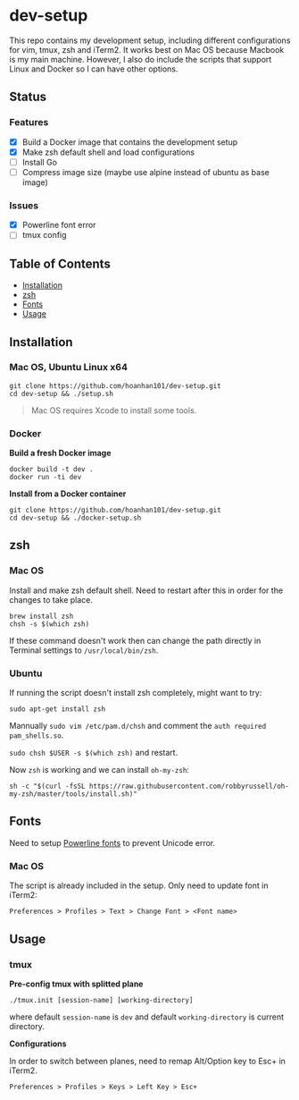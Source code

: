 # dev-setup

This repo contains my development setup, including different configurations for vim, tmux, zsh 
and iTerm2. It works best on Mac OS because Macbook is my main machine. However, I also do include 
the scripts that support Linux and Docker so I can have other options.

## Status

### Features

- [x] Build a Docker image that contains the development setup
- [x] Make zsh default shell and load configurations
- [ ] Install Go
- [ ] Compress image size (maybe use alpine instead of ubuntu as base image)

### Issues

- [x] Powerline font error
- [ ] tmux config

## Table of Contents

- [Installation](#installation)
- [zsh](#zsh)
- [Fonts](#fonts)
- [Usage](#usage)

## Installation 

### Mac OS, Ubuntu Linux x64

```
git clone https://github.com/hoanhan101/dev-setup.git
cd dev-setup && ./setup.sh
```

> Mac OS requires Xcode to install some tools.

### Docker

**Build a fresh Docker image**

```
docker build -t dev .
docker run -ti dev
```

**Install from a Docker container**

```
git clone https://github.com/hoanhan101/dev-setup.git
cd dev-setup && ./docker-setup.sh
```

## zsh

### Mac OS

Install and make zsh default shell. Need to restart after this in order for the changes to take place.

```
brew install zsh
chsh -s $(which zsh)
```

If these command doesn't work then can change the path directly in Terminal settings to `/usr/local/bin/zsh`.

### Ubuntu

If running the script doesn't install zsh completely, might want to try:

```
sudo apt-get install zsh
```

Mannually `sudo vim /etc/pam.d/chsh` and comment the `auth required pam_shells.so`.

`sudo chsh $USER -s $(which zsh)` and restart.

Now `zsh` is working and we can install `oh-my-zsh`:

```
sh -c "$(curl -fsSL https://raw.githubusercontent.com/robbyrussell/oh-my-zsh/master/tools/install.sh)"
```

## Fonts

Need to setup [Powerline fonts](https://github.com/powerline/fonts) to prevent Unicode error.

### Mac OS

The script is already included in the setup. Only need to update font in iTerm2:

```
Preferences > Profiles > Text > Change Font > <Font name>
```

## Usage

### tmux

**Pre-config tmux with splitted plane**

```
./tmux.init [session-name] [working-directory]
```
where default `session-name` is `dev` and default `working-directory` is current directory.

**Configurations**

In order to switch between planes, need to remap Alt/Option key to Esc+ in iTerm2.

```
Preferences > Profiles > Keys > Left Key > Esc+
```
